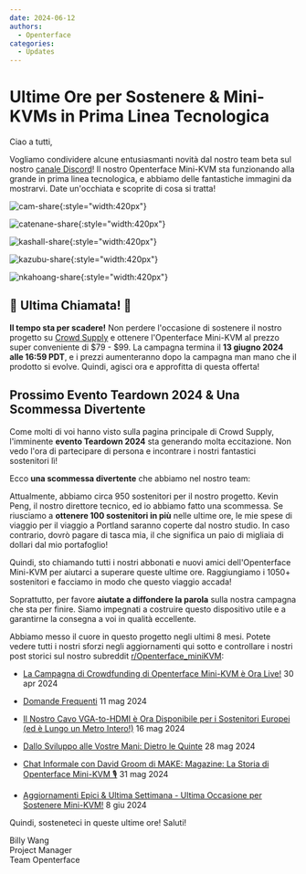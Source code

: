 ```yaml
---
date: 2024-06-12
authors:
  - Openterface
categories:
  - Updates
---
```


# Ultime Ore per Sostenere & Mini-KVMs in Prima Linea Tecnologica

Ciao a tutti,

Vogliamo condividere alcune entusiasmanti novità dal nostro team beta sul nostro [canale Discord](/discord)! Il nostro Openterface Mini-KVM sta funzionando alla grande in prima linea tecnologica, e abbiamo delle fantastiche immagini da mostrarvi. Date un'occhiata e scoprite di cosa si tratta!

![cam-share](https://www.crowdsupply.com/img/bed9/41ac90fd-1074-49e0-a081-f9798610bed9/cam-share_jpg_md-xl.jpg){:style="width:420px"}

![catenane-share](https://www.crowdsupply.com/img/b9ed/4144b488-9442-44e2-9bad-f07daa56b9ed/catenane-share_jpg_gallery-lg.jpg){:style="width:420px"}

![kashall-share](https://www.crowdsupply.com/img/17f2/d5f31dbb-f51e-4813-ab79-29194ea717f2/kashall-share_jpg_gallery-lg.jpg){:style="width:420px"}

![kazubu-share](https://www.crowdsupply.com/img/23e5/6aadfd66-756d-4f42-944d-dc2e95dd23e5/kazubu-share_jpg_gallery-lg.jpg){:style="width:420px"}

![nkahoang-share](https://www.crowdsupply.com/img/50bc/6318ed70-11f6-4640-b73b-f435267950bc/nkahoang-share_jpg_gallery-lg.jpg){:style="width:420px"}

## 🚨 Ultima Chiamata! 🚨

**Il tempo sta per scadere!** Non perdere l'occasione di sostenere il nostro progetto su [Crowd Supply](https://www.crowdsupply.com/techxartisan/openterface-mini-kvm) e ottenere l'Openterface Mini-KVM al prezzo super conveniente di $79 - $99. La campagna termina il **13 giugno 2024 alle 16:59 PDT**, e i prezzi aumenteranno dopo la campagna man mano che il prodotto si evolve. Quindi, agisci ora e approfitta di questa offerta!

## Prossimo Evento Teardown 2024 & Una Scommessa Divertente

Come molti di voi hanno visto sulla pagina principale di Crowd Supply, l'imminente **evento Teardown 2024** sta generando molta eccitazione. Non vedo l'ora di partecipare di persona e incontrare i nostri fantastici sostenitori lì!

Ecco **una scommessa divertente** che abbiamo nel nostro team:

Attualmente, abbiamo circa 950 sostenitori per il nostro progetto. Kevin Peng, il nostro direttore tecnico, ed io abbiamo fatto una scommessa. Se riusciamo a **ottenere 100 sostenitori in più** nelle ultime ore, le mie spese di viaggio per il viaggio a Portland saranno coperte dal nostro studio. In caso contrario, dovrò pagare di tasca mia, il che significa un paio di migliaia di dollari dal mio portafoglio!

Quindi, sto chiamando tutti i nostri abbonati e nuovi amici dell'Openterface Mini-KVM per aiutarci a superare queste ultime ore. Raggiungiamo i 1050+ sostenitori e facciamo in modo che questo viaggio accada!

Soprattutto, per favore **aiutate a diffondere la parola** sulla nostra campagna che sta per finire. Siamo impegnati a costruire questo dispositivo utile e a garantirne la consegna a voi in qualità eccellente.

Abbiamo messo il cuore in questo progetto negli ultimi 8 mesi. Potete vedere tutti i nostri sforzi negli aggiornamenti qui sotto e controllare i nostri post storici sul nostro subreddit [r/Openterface_miniKVM](/reddit):

- [La Campagna di Crowdfunding di Openterface Mini-KVM è Ora Live!](https://www.crowdsupply.com/techxartisan/openterface-mini-kvm/updates/openterface-mini-kvm-crowdfunding-campaign-goes-live-now) 30 apr 2024

- [Domande Frequenti](https://www.crowdsupply.com/techxartisan/openterface-mini-kvm/updates/frequently-asked-questions)  11 mag 2024

- [Il Nostro Cavo VGA-to-HDMI è Ora Disponibile per i Sostenitori Europei (ed è Lungo un Metro Intero!)](https://www.crowdsupply.com/techxartisan/openterface-mini-kvm/updates/our-vga-to-hdmi-cable-is-now-available-to-european-backers-and-its-a-full-meter-long) 16 mag 2024

- [Dallo Sviluppo alle Vostre Mani: Dietro le Quinte](https://www.crowdsupply.com/techxartisan/openterface-mini-kvm/updates/from-development-to-your-hands-behind-the-scenes) 28 mag 2024

- [Chat Informale con David Groom di MAKE: Magazine: La Storia di Openterface Mini-KVM 🎙️](https://www.crowdsupply.com/techxartisan/openterface-mini-kvm/updates/casual-chat-with-david-groom-from-make-magazine-the-story-of-openterface-mini-kvm) 31 mag 2024

- [Aggiornamenti Epici & Ultima Settimana - Ultima Occasione per Sostenere Mini-KVM!](https://www.crowdsupply.com/techxartisan/openterface-mini-kvm/updates/epic-updates-and-final-week-last-chance-to-back-mini-kvm) 8 giu 2024

Quindi, sosteneteci in queste ultime ore! Saluti!

Billy Wang  
Project Manager  
Team Openterface